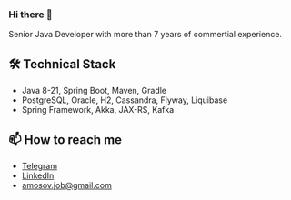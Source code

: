 ### Hi there 👋

Senior Java Developer with more than 7 years of commertial experience.

## 🛠 Technical Stack
*   Java 8-21, Spring Boot, Maven, Gradle
*   PostgreSQL, Oracle, H2, Cassandra, Flyway, Liquibase
*   Spring Framework, Akka, JAX-RS, Kafka

## 📫 How to reach me
* [Telegram](https://t.me/faystmax)
* [LinkedIn](https://www.linkedin.com/in/amosov-max/)
* <a href='mailto:amosov.job@gmail.com'>amosov.job@gmail.com</a>
